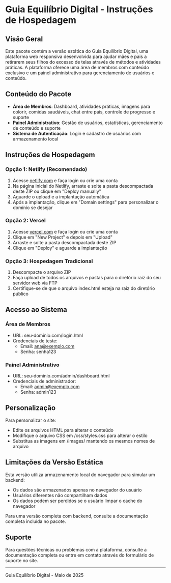 # Guia Equilíbrio Digital - Instruções de Hospedagem

## Visão Geral

Este pacote contém a versão estática do Guia Equilíbrio Digital, uma plataforma web responsiva desenvolvida para ajudar mães e pais a retirarem seus filhos do excesso de telas através de métodos e atividades práticas. A plataforma oferece uma área de membros com conteúdo exclusivo e um painel administrativo para gerenciamento de usuários e conteúdo.

## Conteúdo do Pacote

- **Área de Membros**: Dashboard, atividades práticas, imagens para colorir, comidas saudáveis, chat entre pais, controle de progresso e suporte
- **Painel Administrativo**: Gestão de usuários, estatísticas, gerenciamento de conteúdo e suporte
- **Sistema de Autenticação**: Login e cadastro de usuários com armazenamento local

## Instruções de Hospedagem

### Opção 1: Netlify (Recomendado)

1. Acesse [netlify.com](https://www.netlify.com/) e faça login ou crie uma conta
2. Na página inicial do Netlify, arraste e solte a pasta descompactada deste ZIP ou clique em "Deploy manually"
3. Aguarde o upload e a implantação automática
4. Após a implantação, clique em "Domain settings" para personalizar o domínio se desejar

### Opção 2: Vercel

1. Acesse [vercel.com](https://vercel.com/) e faça login ou crie uma conta
2. Clique em "New Project" e depois em "Upload"
3. Arraste e solte a pasta descompactada deste ZIP
4. Clique em "Deploy" e aguarde a implantação

### Opção 3: Hospedagem Tradicional

1. Descompacte o arquivo ZIP
2. Faça upload de todos os arquivos e pastas para o diretório raiz do seu servidor web via FTP
3. Certifique-se de que o arquivo index.html esteja na raiz do diretório público

## Acesso ao Sistema

### Área de Membros
- URL: seu-dominio.com/login.html
- Credenciais de teste: 
  - Email: ana@exemplo.com
  - Senha: senha123

### Painel Administrativo
- URL: seu-dominio.com/admin/dashboard.html
- Credenciais de administrador:
  - Email: admin@exemplo.com
  - Senha: admin123

## Personalização

Para personalizar o site:
- Edite os arquivos HTML para alterar o conteúdo
- Modifique o arquivo CSS em /css/styles.css para alterar o estilo
- Substitua as imagens em /images/ mantendo os mesmos nomes de arquivo

## Limitações da Versão Estática

Esta versão utiliza armazenamento local do navegador para simular um backend:
- Os dados são armazenados apenas no navegador do usuário
- Usuários diferentes não compartilham dados
- Os dados podem ser perdidos se o usuário limpar o cache do navegador

Para uma versão completa com backend, consulte a documentação completa incluída no pacote.

## Suporte

Para questões técnicas ou problemas com a plataforma, consulte a documentação completa ou entre em contato através do formulário de suporte no site.

---

Guia Equilíbrio Digital - Maio de 2025
